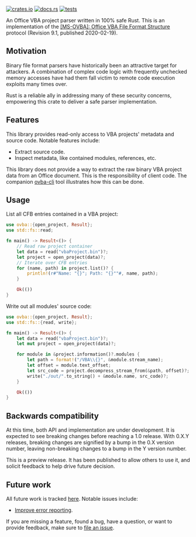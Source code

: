 [![crates.io](https://img.shields.io/crates/v/ovba.svg)](https://crates.io/crates/ovba)
[![docs.rs](https://docs.rs/ovba/badge.svg)](https://docs.rs/ovba)
[![tests](https://github.com/tim-weis/ovba/workflows/tests/badge.svg?event=push)](https://github.com/tim-weis/ovba/actions)

An Office VBA project parser written in 100% safe Rust. This is an implementation of the [\[MS-OVBA\]: Office VBA File Format Structure](https://docs.microsoft.com/en-us/openspecs/office_file_formats/ms-ovba/575462ba-bf67-4190-9fac-c275523c75fc) protocol (Revision 9.1, published 2020-02-19).

## Motivation

Binary file format parsers have historically been an attractive target for attackers. A combination of complex code logic with frequently unchecked memory accesses have had them fall victim to remote code execution exploits many times over.

Rust is a reliable ally in addressing many of these security concerns, empowering this crate to deliver a safe parser implementation.

## Features

This library provides read-only access to VBA projects' metadata and source code. Notable features include:

* Extract source code.
* Inspect metadata, like contained modules, references, etc.

This library does not provide a way to extract the raw binary VBA project data from an Office document. This is the responsibility of client code. The companion [ovba-cli](https://github.com/tim-weis/ovba-cli) tool illustrates how this can be done.

## Usage

List all CFB entries contained in a VBA project:

```rust
use ovba::{open_project, Result};
use std::fs::read;

fn main() -> Result<()> {
    // Read raw project container
    let data = read("vbaProject.bin")?;
    let project = open_project(data)?;
    // Iterate over CFB entries
    for (name, path) in project.list()? {
        println!(r#"Name: "{}"; Path: "{}""#, name, path);
    }

    Ok(())
}
```

Write out all modules' source code:

```rust
use ovba::{open_project, Result};
use std::fs::{read, write};

fn main() -> Result<()> {
    let data = read("vbaProject.bin")?;
    let mut project = open_project(data)?;

    for module in &project.information()?.modules {
        let path = format!("/VBA\\{}", &module.stream_name);
        let offset = module.text_offset;
        let src_code = project.decompress_stream_from(&path, offset)?;
        write("./out/".to_string() + &module.name, src_code)?;
    }

    Ok(())
}
```

## Backwards compatibility

At this time, both API and implementation are under development. It is expected to see breaking changes before reaching a 1.0 release. With 0.X.Y releases, breaking changes are signified by a bump in the 0.X version number, leaving non-breaking changes to a bump in the Y version number.

This is a preview release. It has been published to allow others to use it, and solicit feedback to help drive future decision.

## Future work

All future work is tracked [here](https://github.com/tim-weis/ovba/issues). Notable issues include:

* [Improve error reporting](https://github.com/tim-weis/issues/10).

If you are missing a feature, found a bug, have a question, or want to provide feedback, make sure to [file an issue](https://github.com/tim-weis/ovba/issues/new).
